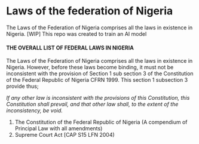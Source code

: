 # Laws of the federation of Nigeria
The Laws of the Federation of Nigeria comprises all the laws in existence in Nigeria. [WIP] This repo was created to train an AI model


#### THE OVERALL LIST OF FEDERAL LAWS IN NIGERIA

The Laws of the Federation of Nigeria comprises all the laws in existence in Nigeria. However, before these laws become binding, it must not be inconsistent with the
provision of Section 1 sub section 3 of the Constitution of the Federal Republic of Nigeria CFRN 1999. This section 1 subsection 3 provide thus;

_If any other law is inconsistent with the provisions of this Constitution, this Constitution shall prevail, and that other law shall, to the extent of the inconsistency, be void._

1. The Constitution of the Federal Republic of Nigeria (A compendium of Principal Law with all amendments)
2. Supreme Court Act [CAP S15 LFN 2004)
